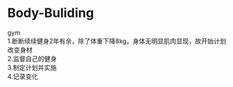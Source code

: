 # Body-Buliding
gym</br>
1.断断续续健身2年有余，除了体重下降8kg，身体无明显肌肉显现，故开始计划改变身材</br>
2.监督自己的健身</br>
3.制定计划并实施</br>
4.记录变化</br>
